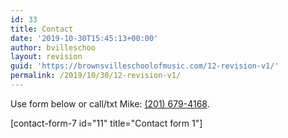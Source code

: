```yaml
---
id: 33
title: Contact
date: '2019-10-30T15:45:13+00:00'
author: bvilleschoo
layout: revision
guid: 'https://brownsvilleschoolofmusic.com/12-revision-v1/'
permalink: /2019/10/30/12-revision-v1/
---
```


Use form below or call/txt Mike: [(201) 679-4168](tel:1+2016794168).

\[contact-form-7 id="11" title="Contact form 1"\] 